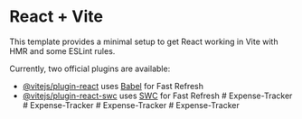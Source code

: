 # React + Vite

This template provides a minimal setup to get React working in Vite with HMR and some ESLint rules.

Currently, two official plugins are available:

- [@vitejs/plugin-react](https://github.com/vitejs/vite-plugin-react/blob/main/packages/plugin-react/README.md) uses [Babel](https://babeljs.io/) for Fast Refresh
- [@vitejs/plugin-react-swc](https://github.com/vitejs/vite-plugin-react-swc) uses [SWC](https://swc.rs/) for Fast Refresh
#   E x p e n s e - T r a c k e r  
 #   E x p e n s e - T r a c k e r  
 #   E x p e n s e - T r a c k e r  
 #   E x p e n s e - T r a c k e r  
 
